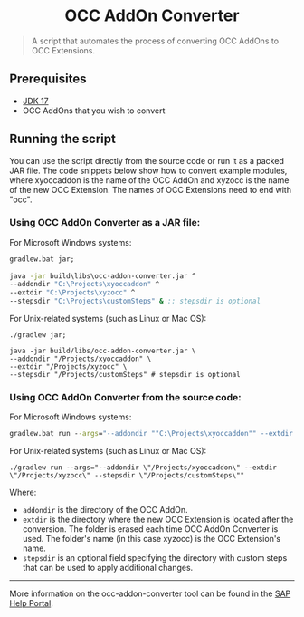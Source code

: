 <h1 align="center">OCC AddOn Converter</h1>

> A script that automates the process of converting OCC AddOns to OCC Extensions.

## Prerequisites

- [JDK 17](https://help.sap.com/viewer/a74589c3a81a4a95bf51d87258c0ab15/latest/en-US/4e00fd71f0dd4dcab248f022a8c98d3d.html)
- OCC AddOns that you wish to convert

## Running the script

You can use the script directly from the source code or run it as a packed JAR file. The code snippets below show how to convert example modules, where xyoccaddon is the name of the OCC AddOn and xyzocc is the name of the new OCC Extension. The names of OCC Extensions need to end with "occ".

### Using OCC AddOn Converter as a JAR file:

For Microsoft Windows systems:
```bat
gradlew.bat jar;
 
java -jar build\libs\occ-addon-converter.jar ^
--addondir "C:\Projects\xyoccaddon" ^
--extdir "C:\Projects\xyzocc" ^
--stepsdir "C:\Projects\customSteps" & :: stepsdir is optional
```
For Unix-related systems (such as Linux or Mac OS): 
```shell script
./gradlew jar;
 
java -jar build/libs/occ-addon-converter.jar \
--addondir "/Projects/xyoccaddon" \
--extdir "/Projects/xyzocc" \
--stepsdir "/Projects/customSteps" # stepsdir is optional
```
### Using OCC AddOn Converter from the source code:

For Microsoft Windows systems:
```bat
gradlew.bat run --args="--addondir ""C:\Projects\xyoccaddon"" --extdir ""C:\Projects\xyzocc"" --stepsdir ""C:\Projects\customSteps"""
```
For Unix-related systems (such as Linux or Mac OS):
```shell script
./gradlew run --args="--addondir \"/Projects/xyoccaddon\" --extdir \"/Projects/xyzocc\" --stepsdir \"/Projects/customSteps\""
```

Where:
- `addondir` is the directory of the OCC AddOn.
- `extdir` is the directory where the new OCC Extension is located after the conversion. The folder is erased each time OCC AddOn Converter is used. The folder's name (in this case xyzocc) is the OCC Extension's name. 
- `stepsdir` is an optional field specifying the directory with custom steps that can be used to apply additional changes.

---

More information on the occ-addon-converter tool can be found in the [SAP Help Portal](https://help.sap.com/viewer/9d346683b0084da2938be8a285c0c27a/latest/en-US/f7b37faa192d4110bffa10530f1c9e36.html).
